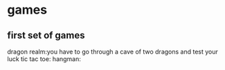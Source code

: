 # games
## first set of games

dragon realm:you have to go through a cave of two dragons and test your luck
tic tac toe:
hangman:
